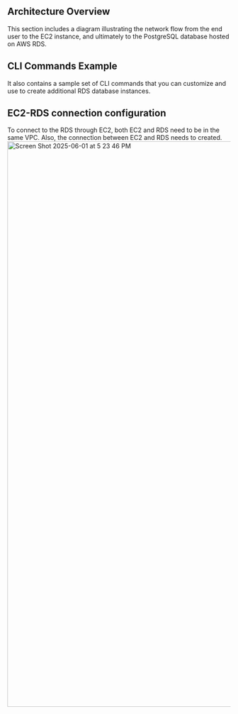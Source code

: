 ## Architecture Overview
This section includes a diagram illustrating the network flow from the end user to the EC2 instance, and ultimately to the PostgreSQL database hosted on AWS RDS.

## CLI Commands Example
It also contains a sample set of CLI commands that you can customize and use to create additional RDS database instances.

## EC2-RDS connection configuration
To connect to the RDS through EC2, both EC2 and RDS need to be in the same VPC.
Also, the connection between EC2 and RDS needs to created. 
<img width="1275" alt="Screen Shot 2025-06-01 at 5 23 46 PM" src="https://github.com/user-attachments/assets/c7c55b45-5ffe-41a2-bb9c-ef7e51c05cb3" />
